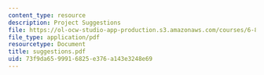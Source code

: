 ```yaml
---
content_type: resource
description: Project Suggestions
file: https://ol-ocw-studio-app-production.s3.amazonaws.com/courses/6-827-multithreaded-parallelism-languages-and-compilers-fall-2002/73f9da6599916825e376a143e3248e69_suggestions.pdf
file_type: application/pdf
resourcetype: Document
title: suggestions.pdf
uid: 73f9da65-9991-6825-e376-a143e3248e69
---
```

